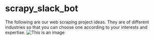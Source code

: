 # scrapy_slack_bot
 The following are our web scraping project ideas. They are of different industries so that you can choose one according to your interests and expertise. 
![This is an image](/Users/ab/Documents/slack/scrapy_slack/2.png)

